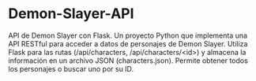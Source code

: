 # Demon-Slayer-API
API de Demon Slayer con Flask. Un proyecto Python que implementa una API RESTful para acceder a datos de personajes de Demon Slayer. Utiliza Flask para las rutas (/api/characters, /api/characters/&lt;id>) y almacena la información en un archivo JSON (characters.json). Permite obtener todos los personajes o buscar uno por su ID.
